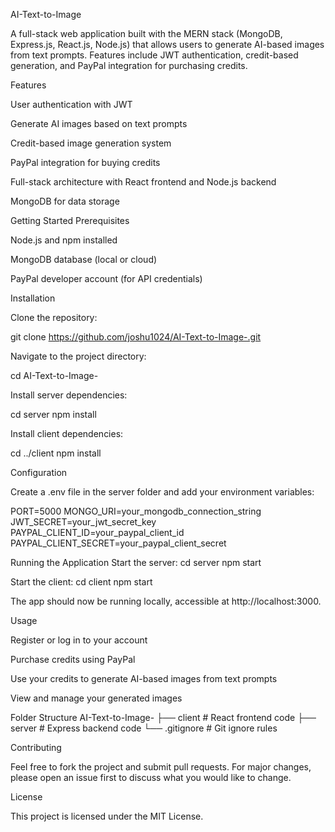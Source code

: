 AI-Text-to-Image

A full-stack web application built with the MERN stack (MongoDB, Express.js, React.js, Node.js) that allows users to generate AI-based images from text prompts. Features include JWT authentication, credit-based generation, and PayPal integration for purchasing credits.

Features

User authentication with JWT

Generate AI images based on text prompts

Credit-based image generation system

PayPal integration for buying credits

Full-stack architecture with React frontend and Node.js backend

MongoDB for data storage

Getting Started
Prerequisites

Node.js and npm installed

MongoDB database (local or cloud)

PayPal developer account (for API credentials)

Installation

Clone the repository:

git clone https://github.com/joshu1024/AI-Text-to-Image-.git


Navigate to the project directory:

cd AI-Text-to-Image-


Install server dependencies:

cd server
npm install


Install client dependencies:

cd ../client
npm install

Configuration

Create a .env file in the server folder and add your environment variables:

PORT=5000
MONGO_URI=your_mongodb_connection_string
JWT_SECRET=your_jwt_secret_key
PAYPAL_CLIENT_ID=your_paypal_client_id
PAYPAL_CLIENT_SECRET=your_paypal_client_secret

Running the Application
Start the server:
cd server
npm start

Start the client:
cd client
npm start


The app should now be running locally, accessible at http://localhost:3000.

Usage

Register or log in to your account

Purchase credits using PayPal

Use your credits to generate AI-based images from text prompts

View and manage your generated images

Folder Structure
AI-Text-to-Image-
├── client          # React frontend code
├── server          # Express backend code
└── .gitignore      # Git ignore rules

Contributing

Feel free to fork the project and submit pull requests. For major changes, please open an issue first to discuss what you would like to change.

License

This project is licensed under the MIT License.
